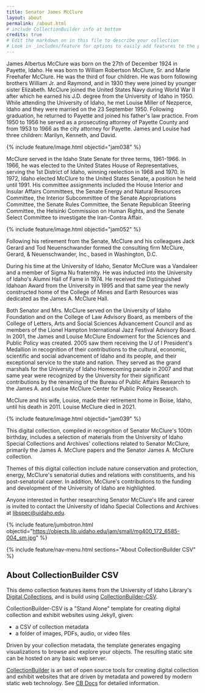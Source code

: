```yaml
---
title: Senator James McClure
layout: about
permalink: /about.html
# include CollectionBuilder info at bottom
credits: true
# Edit the markdown on in this file to describe your collection
# Look in _includes/feature for options to easily add features to the page
---
```


James Albertus McClure was born on the 27th of December 1924 in Payette, Idaho. He was born to William Robertson McClure, Sr. and Marie Freehafer McClure. He was the third of four children. He was born following brothers William Jr. and Raymond, and in 1930 they were joined by younger sister Elizabeth. McClure joined the United States Navy during World War II after which he earned his J.D. degree from the University of Idaho in 1950. While attending the University of Idaho, he met Louise Miller of Nezperce, Idaho and they were married on the 23 September 1950. Following graduation, he returned to Payette and joined his father's law practice. From 1950 to 1956 he served as a prosecuting attorney of Payette County and from 1953 to 1966 as the city attorney for Payette. James and Louise had three children: Marilyn, Kenneth, and David. 

{% include feature/image.html objectid="jam038" %}

McClure served in the Idaho State Senate for three terms, 1961-1966. In 1966, he was elected to the United States House of Representatives, serving the 1st District of Idaho, winning reelection in 1968 and 1970. In 1972, Idaho elected McClure to the United States Senate, a position he held until 1991. His committee assignments included the House Interior and Insular Affairs Committees, the Senate Energy and Natural Resources Committee, the Interior Subcommittee of the Senate Appropriations Committee, the Senate Rules Committee, the Senate Republican Steering Committee, the Helsinki Commission on Human Rights, and the Senate Select Committee to investigate the Iran-Contra Affair.  

{% include feature/image.html objectid="jam052" %}

Following his retirement from the Senate, McClure and his colleagues Jack Gerard and Tod Neuenschwander formed the consulting firm McClure, Gerard, & Neuenschwander, Inc., based in Washington, D.C.  

During his time at the University of Idaho, Senator McClure was a Vandaleer and a member of Sigma Nu fraternity. He was inducted into the University of Idaho's Alumni Hall of Fame in 1974. He received the Distinguished Idahoan Award from the University in 1995 and that same year the newly constructed home of the College of Mines and Earth Resources was dedicated as the James A. McClure Hall.  

Both Senator and Mrs. McClure served on the University of Idaho Foundation and on the College of Law Advisory Board, as members of the College of Letters, Arts and Social Sciences Advancement Council and as members of the Lionel Hampton International Jazz Festival Advisory Board. In 2001, the James and Louise McClure Endowment for the Sciences and Public Policy was created. 2005 saw them receiving the U of I President's Medallion in recognition of their contributions to the cultural, economic, scientific and social advancement of Idaho and its people, and their exceptional service to the state and nation. They served as the grand marshals for the University of Idaho Homecoming parade in 2007 and that same year were recognized by the University for their significant contributions by the renaming of the Bureau of Public Affairs Research to the James A. and Louise McClure Center for Public Policy Research.  

McClure and his wife, Louise, made their retirement home in Boise, Idaho, until his death in 2011. Louise McClure died in 2021.  

{% include feature/image.html objectid="jam039" %}

This digital collection, compiled in recognition of Senator McClure's 100th birthday, includes a selection of materials from the University of Idaho Special Collections and Archives' collections related to Senator McClure, primarily the James A. McClure papers and the Senator James A. McClure collection.  

Themes of this digital collection include nature conservation and protection, energy, McClure's senatorial duties and relations with constituents, and his post-senatorial career. In addition, McClure's contributions to the funding and development of the University of Idaho are highlighted.  

Anyone interested in further researching Senator McClure's life and career is invited to contact the University of Idaho Special Collections and Archives at libspec@uidaho.edu. 

{% include feature/jumbotron.html objectid="https://objects.lib.uidaho.edu/jam/small/mg400_172_6585-004_sm.jpg" %} 

{% include feature/nav-menu.html sections="About CollectionBuilder CSV" %}

## About CollectionBuilder CSV

This demo collection features items from the University of Idaho Library's [Digital Collections](https://www.lib.uidaho.edu/digital/), and is build using [CollectionBuilder-CSV](https://github.com/CollectionBuilder/collectionbuilder-csv).

CollectionBuilder-CSV is a "Stand Alone" template for creating digital collection and exhibit websites using Jekyll, given:

- a CSV of collection metadata
- a folder of images, PDFs, audio, or video files

Driven by your collection metadata, the template generates engaging visualizations to browse and explore your objects.
The resulting static site can be hosted on any basic web server.

[CollectionBuilder](https://github.com/CollectionBuilder/) is an set of open source tools for creating digital collection and exhibit websites that are driven by metadata and powered by modern static web technology.
See [CB Docs](https://collectionbuilder.github.io/cb-docs/) for detailed information.
